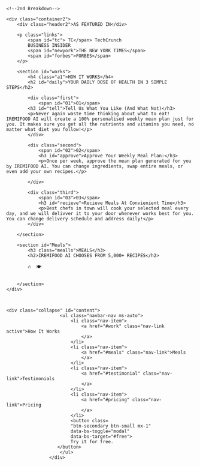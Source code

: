 <!-- <!DOCTYPE html>
<html lang="en">
<head>
    <meta charset="UTF-8">
    <meta http-equiv="X-UA-Compatible" content="IE=edge">
    <meta name="viewport" content="width=device-width, initial-scale=1.0">
    <link rel="stylesheet" href="index.css">
    <title>IREMIFOOD</title>
</head>
<body>
    <div class="container">
        <div class="heading">
            <h2 id="brand">IREMIF<span id="infinity ">Ꝏ</span>D</h2>

            <div class="lists">
                <a href="#works">How it works</a>
                <a href="#Meals">Meals</a>
                <a href="#Testimonials">Testimonials</a>
                <a href="#pricing">Pricing</a>

                <button id="try">Try for free</button>
            </div>

           <div class="phrase">
            <p id="content">A Healthy Meal Delivered To Your Door, Every Single Day</p>
           
           </div>
        </div>

        <div class="but2">
            <button id="start">START EATING WELL</button> <button id="more">LEARN MORE</button>
        </div>

        <div class="image">
            <img src="1.jpg" alt="people eating">
            <img src="2.jpg" alt="people">
            <img src="3.jpg" alt="ppeoples">
        </div>
    </div> -->



    <!--2nd Breakdown-->

    <div class="container2">
        <div class="header2">AS FEATURED IN</div>

        <p class="links">
            <span id="tc"> TC</span> TechCrunch
            BUSINESS INSIDER
            <span id="newyork">THE NEW YORK TIMES</span>
            <span id="forbes">FORBES</span>
        </p>

        <section id="works">
            <h4 class="a1">HOW IT WORKS</h4>
            <h2 id="daily">YOUR DAILY DOSE OF HEALTH IN 3 SIMPLE STEPS</h2>

            <div class="first">
                <span id="01">01</span>
            <h3 id="tell">Tell Us What You Like (And What Not)</h3>
            <p>Never again waste time thinking about what to eat! IREMIFOOD AI will create a 100% personalised weekly mean plan just for you. It makes sure you get all the nutrients and vitamins you need, no matter what diet you follow!</p>
            </div>

            <div class="second">
                <span id="02">02</span>
                <h3 id="approve">Approve Your Weekly Meal Plan:</h3>
                <p>Once per week, approve the mean plan generated for you by IREMIFOOD AI. You can change ingredients, swap entire meals, or even add your own recipes.</p>

            </div>

            <div class="third">
                <span id="03">03</span>
                <h3 id="recieve">Recieve Meals At Convienient Time</h3>
                <p>Best chefs in town will cook your selected meal every day, and we will delivver it to your door whenever works best for you. You can change delivery schedule and address daily!</p>
            </div>

        </section>

        <section id="Meals">
            <h3 class="mealls">MEALS</h3>
            <h2>IREMIFOOD AI CHOOSES FROM 5,000+ RECIPES</h2>

            🔥  🍽️  


        </section>
    </div>



    <div class="collapse" id="content">
                        <ul class="navbar-nav ms-auto">
                            <li class="nav-item">
                                <a href="#work" class="nav-link active">How It Works
                                </a>
                            </li>
                            <li class="nav-item">
                                <a href="#meals" class="nav-link">Meals
                                </a>
                            </li>
                            <li class="nav-item">
                                <a href="#testimonial" class="nav-link">Testimonials
                                </a>
                            </li>
                            <li class="nav-item">
                                <a href="#pricing" class="nav-link">Pricing
                                </a>
                            </li>
                            <button class=
                            "btn-secondary btn-small mx-1"
                            data-bs-toggle="modal"
                            data-bs-target="#free"> 
                            Try it for free.
                       </button>
                        </ul>
                    </div>
